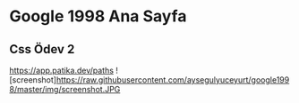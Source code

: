 # Google 1998 Ana Sayfa 
Css Ödev 2
---
https://app.patika.dev/paths 
![screenshot]https://raw.githubusercontent.com/aysegulyuceyurt/google1998/master/img/screenshot.JPG
